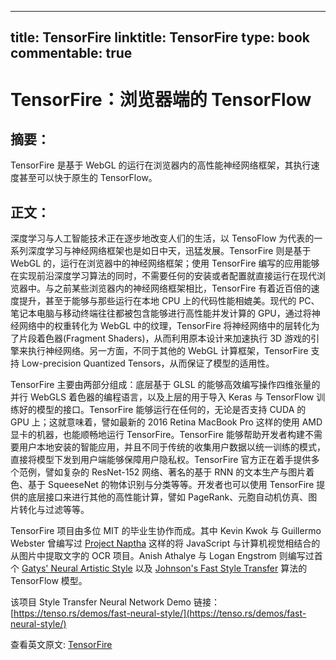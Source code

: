 
---
title: TensorFire
linktitle: TensorFire
type: book
commentable: true
---

# TensorFire：浏览器端的 TensorFlow

## 摘要：

TensorFire 是基于 WebGL 的运行在浏览器内的高性能神经网络框架，其执行速度甚至可以快于原生的 TensorFlow。

## 正文：

深度学习与人工智能技术正在逐步地改变人们的生活，以 TensoFlow 为代表的一系列深度学习与神经网络框架也是如日中天，迅猛发展。TensorFire 则是基于 WebGL 的，运行在浏览器中的神经网络框架；使用 TensorFire 编写的应用能够在实现前沿深度学习算法的同时，不需要任何的安装或者配置就直接运行在现代浏览器中。与之前某些浏览器内的神经网络框架相比，TensorFire 有着近百倍的速度提升，甚至于能够与那些运行在本地 CPU 上的代码性能相媲美。现代的 PC、笔记本电脑与移动终端往往都被包含能够进行高性能并发计算的 GPU，通过将神经网络中的权重转化为 WebGL 中的纹理，TensorFire 将神经网络中的层转化为了片段着色器(Fragment Shaders)，从而利用原本设计来加速执行 3D 游戏的引擎来执行神经网络。另一方面，不同于其他的 WebGL 计算框架，TensorFire 支持 Low-precision Quantized Tensors，从而保证了模型的适用性。

TensorFire 主要由两部分组成：底层基于 GLSL 的能够高效编写操作四维张量的并行 WebGLS 着色器的编程语言，以及上层的用于导入 Keras 与 TensorFlow 训练好的模型的接口。TensorFire 能够运行在任何的，无论是否支持 CUDA 的 GPU 上；这就意味着，譬如最新的 2016 Retina MacBook Pro 这样的使用 AMD 显卡的机器，也能顺畅地运行 TensorFire。TensorFire 能够帮助开发者构建不需要用户本地安装的智能应用，并且不同于传统的收集用户数据以统一训练的模式，直接将模型下发到用户端能够保障用户隐私权。TensorFire 官方正在着手提供多个范例，譬如复杂的 ResNet-152 网络、著名的基于 RNN 的文本生产与图片着色、基于 SqueeseNet 的物体识别与分类等等。开发者也可以使用 TensorFire 提供的底层接口来进行其他的高性能计算，譬如 PageRank、元胞自动机仿真、图片转化与过滤等等。

TensorFire 项目由多位 MIT 的毕业生协作而成。其中 Kevin Kwok 与 Guillermo Webster 曾编写过 [Project Naptha](https://projectnaptha.com/) 这样的将 JavaScript 与计算机视觉相结合的从图片中提取文字的 OCR 项目。Anish Athalye 与 Logan Engstrom 则编写过首个 [Gatys' Neural Artistic Style](https://github.com/anishathalye/neural-style) 以及 [Johnson's Fast Style Transfer](https://github.com/lengstrom/fast-style-transfer) 算法的 TensorFlow 模型。

该项目 Style Transfer Neural Network Demo 链接：[https://tenso.rs/demos/fast-neural-style/](https://tenso.rs/demos/fast-neural-style/)

查看英文原文: [TensorFire](https://tenso.rs/#wat)

    